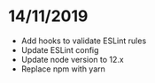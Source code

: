 # 14/11/2019
- Add hooks to validate ESLint rules
- Update ESLint config
- Update node version to 12.x
- Replace npm with yarn
